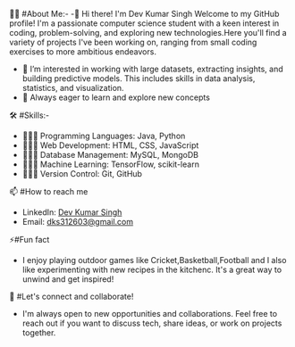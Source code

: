 👦🏻 #About Me:-
 -👋 Hi there! I'm Dev Kumar Singh Welcome to my GitHub profile! I'm a passionate computer science student with a keen interest in coding, problem-solving, and exploring new technologies.Here you'll find a variety 
    of projects I've been working on, ranging from small coding exercises to more ambitious endeavors.
 - 👀 I’m interested in working with large datasets, extracting insights, and building predictive models. This includes skills in data analysis, statistics, and visualization.
 - 🌱 Always eager to learn and explore new concepts
   
🛠️ #Skills:-
 - 🧑🏻‍💻 Programming Languages: Java, Python
 - 🧑🏻‍💻 Web Development: HTML, CSS, JavaScript
 - 🧑🏻‍💻 Database Management: MySQL, MongoDB
 - 🧑🏻‍💻 Machine Learning: TensorFlow, scikit-learn
 - 🧑🏻‍💻 Version Control: Git, GitHub
   
📫 #How to reach me
 - LinkedIn: [Dev Kumar Singh](https://www.linkedin.com/in/dev-kumar-singh-812b40252/)
 - Email: dks312603@gmail.com

⚡#Fun fact
 - I enjoy playing outdoor games like Cricket,Basketball,Football and I also like experimenting with new recipes in the kitchenc. It's a great way to unwind and get inspired!

🚀 #Let's connect and collaborate!
 - I'm always open to new opportunities and collaborations. Feel free to reach out if you want to discuss tech, share ideas, or work on projects together.
